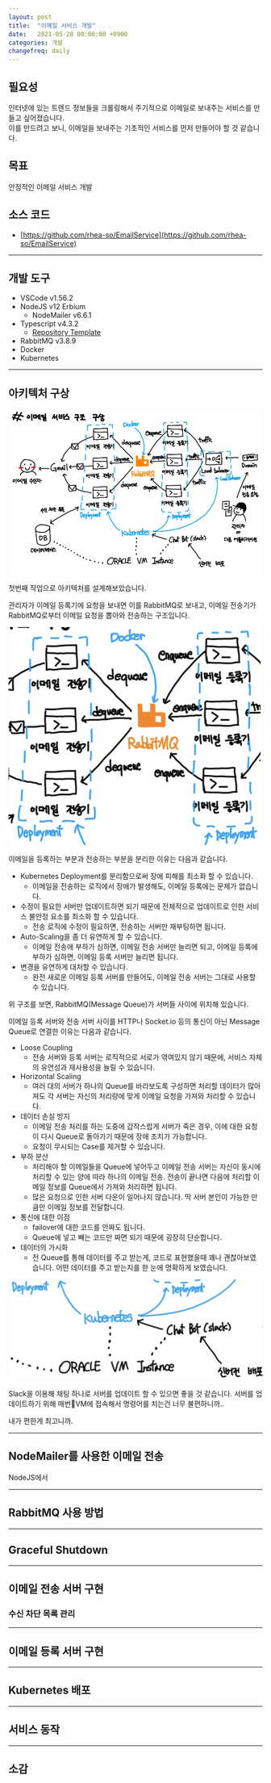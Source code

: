 ```yaml
---
layout: post
title:  "이메일 서비스 개발"
date:   2021-05-28 00:00:00 +0900
categories: 개발
changefreq: daily
---
```


## 필요성

인터넷에 있는 트렌드 정보들을 크롤링해서 주기적으로 이메일로 보내주는 서비스를 만들고 싶어졌습니다.  
이를 만드려고 보니, 이메일을 보내주는 기초적인 서비스를 먼저 만들어야 할 것 같습니다.

## 목표

안정적인 이메일 서비스 개발

## 소스 코드

* [https://github.com/rhea-so/EmailService](https://github.com/rhea-so/EmailService)

-----

## 개발 도구

* VSCode v1.56.2
* NodeJS v12 Erbium
  * NodeMailer v6.6.1
* Typescript v4.3.2
  * [Repository Template](https://github.com/rhea-so/Typescript)
* RabbitMQ v3.8.9
* Docker
* Kubernetes

-----

## 아키텍처 구상

<img src="/images/email-service-구상-1.jpeg" />

첫번째 작업으로 아키텍처를 설계해보았습니다.  

관리자가 이메일 등록기에 요청을 보내면 이를 RabbitMQ로 보내고, 이메일 전송기가 RabbitMQ로부터 이메일 요청을 뽑아와 전송하는 구조입니다.

<img src="/images/email-service-구상-2.png" width="500" />

이메일을 등록하는 부분과 전송하는 부분을 분리한 이유는 다음과 같습니다.

* Kubernetes Deployment를 분리함으로써 장애 피해를 최소화 할 수 있습니다.
  * 이메일을 전송하는 로직에서 장애가 발생해도, 이메일 등록에는 문제가 없습니다. 
* 수정이 필요한 서버만 업데이트하면 되기 때문에 전체적으로 업데이트로 인한 서비스 불안정 요소를 최소화 할 수 있습니다.
  * 전송 로직에 수정이 필요하면, 전송하는 서버만 재부팅하면 됩니다.
* Auto-Scaling을 좀 더 유연하게 할 수 있습니다.
  * 이메일 전송에 부하가 심하면, 이메일 전송 서버만 늘리면 되고, 이메일 등록에 부하가 심하면, 이메일 등록 서버만 늘리면 됩니다.
* 변경을 유연하게 대처할 수 있습니다.
   * 완전 새로운 이메일 등록 서버를 만들어도, 이메일 전송 서버는 그대로 사용할 수 있습니다.

위 구조를 보면, RabbitMQ(Message Queue)가 서버들 사이에 위치해 있습니다.

이메일 등록 서버와 전송 서버 사이를 HTTP나 Socket.io 등의 통신이 아닌 Message Queue로 연결한 이유는 다음과 같습니다.

* Loose Coupling
  * 전송 서버와 등록 서버는 로직적으로 서로가 엮여있지 않기 때문에, 서비스 자체의 유연성과 재사용성을 늘릴 수 있습니다.
* Horizontal Scaling
  * 여러 대의 서버가 하나의 Queue를 바라보도록 구성하면 처리할 데이터가 많아져도 각 서버는 자신의 처리량에 맞게 이메일 요청을 가져와 처리할 수 있습니다.
* 데이터 손실 방지
  * 이메일 전송 처리를 하는 도중에 갑작스럽게 서버가 죽은 경우, 이에 대한 요청이 다시 Queue로 돌아가기 때문에 장애 조치가 가능합니다.
  * 요청이 무시되는 Case를 제거할 수 있습니다.
* 부하 분산
  * 처리해야 할 이메일들을 Queue에 넣어두고 이메일 전송 서버는 자신이 동시에 처리할 수 있는 양에 따라 하나의 이메일 전송. 전송이 끝나면 다음에 처리할 이메일 정보를 Queue에서 가져와 처리하면 됩니다.
  * 많은 요청으로 인한 서버 다운이 일어나지 않습니다. 딱 서버 본인이 가능한 만큼만 이메일 정보를 전달합니다.
* 통신에 대한 이점
  * failover에 대한 코드를 안짜도 됩니다.
  * Queue에 넣고 빼는 코드만 짜면 되기 때문에 굉장히 단순합니다.
* 데이터의 가시화
  * 전 Queue를 통해 데이터를 주고 받는게, 코드로 표현했을때 꽤나 괜찮아보였습니다. 어떤 데이터를 주고 받는지를 한 눈에 명확하게 보였습니다.

<img src="/images/email-service-구상-3.png" width="600" />

Slack을 이용해 채팅 하나로 서버를 업데이트 할 수 있으면 좋을 것 같습니다.
서버를 업데이트하기 위해 매번VM에 접속해서 명령어를 치는건 너무 불편하니까..  

내가 편한게 최고니까.

-----

## NodeMailer를 사용한 이메일 전송

NodeJS에서 

-----

## RabbitMQ 사용 방법

-----

## Graceful Shutdown

-----

## 이메일 전송 서버 구현

### 수신 차단 목록 관리

-----

## 이메일 등록 서버 구현

-----

## Kubernetes 배포

-----

## 서비스 동작

-----

## 소감